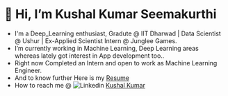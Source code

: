 # 👋 Hi, I’m Kushal Kumar Seemakurthi
- I'm a Deep_Learning enthusiast, Gradute @ IIT Dharwad | Data Scientist @ Ushur | Ex-Applied Scientist Intern @ Junglee Games.
- I’m currently working in Machine Learning, Deep Learning areas whereas lately got interest in App development too..
- Right now Completed an Intern and open to work as Machine Learning Engineer.
- And to know further Here is my [Resume](https://drive.google.com/file/d/1IUoj3sXEOyhjQGO_mcdo132ziWodpVgf/view?usp=sharing)
- How to reach me @ ![Linkedin](https://i.stack.imgur.com/gVE0j.png) [Kushal Kumar](www.linkedin.com/in/kushal-kumar-57211317b)

<!---
kushal1999seemakurthi/kushal1999seemakurthi is a ✨ special ✨ repository because its `README.md` (this file) appears on your GitHub profile.
You can click the Preview link to take a look at your changes.
--->
